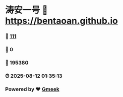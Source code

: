 # 涛安一号 :link: https://bentaoan.github.io 
### :page_facing_up: [111](https://bentaoan.github.io/tag.html) 
### :speech_balloon: 0 
### :hibiscus: 195380 
### :alarm_clock: 2025-08-12 01:35:13 
### Powered by :heart: [Gmeek](https://github.com/Meekdai/Gmeek)
